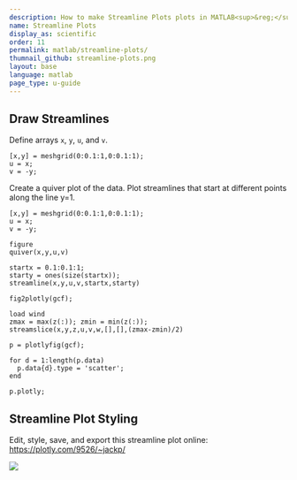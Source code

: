 ```yaml
---
description: How to make Streamline Plots plots in MATLAB<sup>&reg;</sup> with Plotly.
name: Streamline Plots
display_as: scientific
order: 11
permalink: matlab/streamline-plots/
thumnail_github: streamline-plots.png
layout: base
language: matlab
page_type: u-guide
---
```


## Draw Streamlines

Define arrays `x`, `y`, `u`, and `v`. 

```{matlab}
[x,y] = meshgrid(0:0.1:1,0:0.1:1);
u = x;
v = -y;
```

Create a quiver plot of the data. Plot streamlines that start at different points along the line y=1.

```{matlab}
[x,y] = meshgrid(0:0.1:1,0:0.1:1);
u = x;
v = -y;

figure
quiver(x,y,u,v)

startx = 0.1:0.1:1;
starty = ones(size(startx));
streamline(x,y,u,v,startx,starty)

fig2plotly(gcf);
```

```{matlab}
load wind
zmax = max(z(:)); zmin = min(z(:));
streamslice(x,y,z,u,v,w,[],[],(zmax-zmin)/2)

p = plotlyfig(gcf);

for d = 1:length(p.data)
  p.data{d}.type = 'scatter'; 
end

p.plotly;
```

<!--------------------- EXAMPLE BREAK ------------------------->

## Streamline Plot Styling


Edit, style, save, and export this streamline plot online:<br>
<a href="https://plotly.com/~jackp/9526/">https://plotly.com/9526/~jackp/</a>

<image src="https://i.imgur.com/4ZEWq9r.gif">

<!--------------------- EXAMPLE BREAK ------------------------->